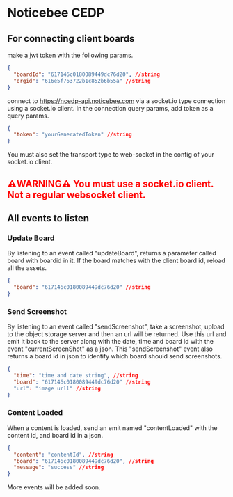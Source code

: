 # Noticebee CEDP

## For connecting client boards

make a jwt token with the following params.

```json
{
  "boardId": "617146c0180089449dc76d20", //string
  "orgid": "616e5f763722b1c852b6b55a" //string
}
```

connect to <https://ncedp-api.noticebee.com> via a socket.io type connection using a socket.io client. in the connection query params, add token as a query params.

```json
{
  "token": "yourGeneratedToken" //string
}
```

You must also set the transport type to web-socket in the config of your socket.io client.

## <span style="color:red">⚠️WARNING⚠️ You must use a socket.io client. Not a regular websocket client.</span>

## All events to listen

### Update Board

By listening to an event called "updateBoard", returns a parameter called board with boardid in it. If the board matches with the client board id, reload all the assets.

```json
{
  "board": "617146c0180089449dc76d20" //string
}
```

### Send Screenshot

By listening to an event called "sendScreenshot", take a screenshot, upload to the object storage server and then an url will be returned. Use this url and emit it back to the server along with the date, time and board id with the event "currentScreenShot" as a json. This "sendScreenshot" event also returns a board id in json to identify which board should send screenshots.

```json
{
  "time": "time and date string", //string
  "board": "617146c0180089449dc76d20" //string
  "url": "image urll" //string
}
```

### Content Loaded

When a content is loaded, send an emit named "contentLoaded" with the content id, and board id in a json.

```json
{
  "content": "contentId", //string
  "board": "617146c0180089449dc76d20", //string
  "message": "success" //string
}
```

More events will be added soon.

